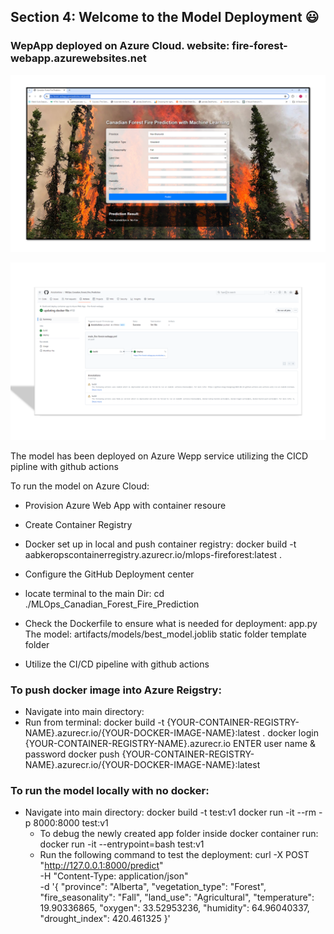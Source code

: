 ## Section 4: Welcome to the Model Deployment :smiley:

### WepApp deployed on Azure Cloud. website: fire-forest-webapp.azurewebsites.net

![alt text](<../artifacts/images/website.png>)


![alt text](<../artifacts/images/cicd.png>)

The model has been deployed on Azure Wepp service utilizing the CICD pipline with github actions

To run the model on Azure Cloud:
- Provision Azure Web App with container resoure
- Create Container Registry
- Docker set up in local and push container registry:
    docker build -t aabkeropscontainerregistry.azurecr.io/mlops-fireforest:latest .
- Configure the GitHub Deployment center

- locate terminal to the main Dir: cd ./MLOps_Canadian_Forest_Fire_Prediction
- Check the Dockerfile to ensure what is needed for deployment:
    app.py
    The model: artifacts/models/best_model.joblib
    static folder
    template folder
- Utilize the CI/CD pipeline with github actions


### To push docker image into Azure Reigstry:
- Navigate into main directory:
- Run from terminal:
  docker build -t {YOUR-CONTAINER-REGISTRY-NAME}.azurecr.io/{YOUR-DOCKER-IMAGE-NAME}:latest .
  docker login {YOUR-CONTAINER-REGISTRY-NAME}.azurecr.io
  ENTER user name & password
  docker push {YOUR-CONTAINER-REGISTRY-NAME}.azurecr.io/{YOUR-DOCKER-IMAGE-NAME}:latest


### To run the model locally with no docker:
- Navigate into main directory:
  docker build -t test:v1
  docker run -it --rm -p 8000:8000 test:v1
  - To debug the newly created app folder inside docker container run: docker run -it --entrypoint=bash test:v1
  - Run the following command to test the deployment:
    curl -X POST "http://127.0.0.1:8000/predict" \
    -H "Content-Type: application/json" \
    -d '{
        "province": "Alberta",
        "vegetation_type": "Forest",
        "fire_seasonality": "Fall",
        "land_use": "Agricultural",
        "temperature": 19.90336865,
        "oxygen": 33.52953236,
        "humidity": 64.96040337,
        "drought_index": 420.461325
    }'
